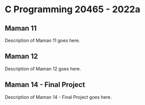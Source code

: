 
# C Programming 20465 - 2022a

## Maman 11
Description of Maman 11 goes here.

## Maman 12
Description of Maman 12 goes here.

## Maman 14 - Final Project
Description of Maman 14 - Final Project goes here.
